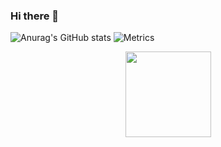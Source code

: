 ### Hi there 👋


![Anurag's GitHub stats](https://github-readme-stats.vercel.app/api?username=qinianqing&show_icons=true&theme=radical)
![Metrics](https://metrics.lecoq.io/qinianqing?template=classic&config.timezone=Asia%2FShanghai)
<div align="center">
    <img height="137px" src="https://github-readme-stats.vercel.app/api?username=qinianqing&hide_title=true&hide_border=true&show_icons=trueline_height=21&text_color=000&icon_color=000&bg_color=0,ea6161,ffc64d,fffc4d,52fa5a&theme=graywhite" />
</div>
